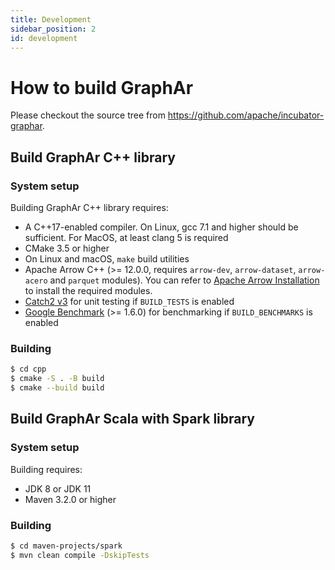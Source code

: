 ```yaml
---
title: Development
sidebar_position: 2
id: development
---
```


# How to build GraphAr

Please checkout the source tree from https://github.com/apache/incubator-graphar.

## Build GraphAr C++ library

### System setup

Building GraphAr C++ library requires:

- A C++17-enabled compiler. On Linux, gcc 7.1 and higher should be
  sufficient. For MacOS, at least clang 5 is required
- CMake 3.5 or higher
- On Linux and macOS, ``make`` build utilities
- Apache Arrow C++ (>= 12.0.0, requires `arrow-dev`, `arrow-dataset`, `arrow-acero` and `parquet` modules). You can refer to [Apache Arrow Installation](https://arrow.apache.org/install/) to install the required modules.
- [Catch2 v3](https://github.com/catchorg/Catch2) for unit testing if `BUILD_TESTS` is enabled
- [Google Benchmark](https://github.com/google/benchmark) (>= 1.6.0) for benchmarking if `BUILD_BENCHMARKS` is enabled

### Building

```bash
$ cd cpp
$ cmake -S . -B build
$ cmake --build build
```

## Build GraphAr Scala with Spark library

### System setup

Building requires:

- JDK 8 or JDK 11
- Maven 3.2.0 or higher

### Building

```bash
$ cd maven-projects/spark
$ mvn clean compile -DskipTests
```
